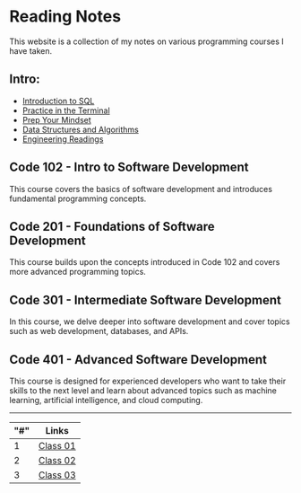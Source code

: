 # Reading Notes

This website is a collection of my notes on various programming courses I have taken.


## Intro:
- [Introduction to SQL](Introduction_to_SQL.md)
- [Practice in the Terminal](/Practice_in_the_Terminal.md)
- [Prep Your Mindset](/Prep_Your_Mindset.md)
- [Data Structures and Algorithms](/Data_Structures_and_Algorithms.md)
- [Engineering Readings ](/Engineering_Readings.md)
## Code 102 - Intro to Software Development

This course covers the basics of software development and introduces fundamental programming concepts.

## Code 201 - Foundations of Software Development

This course builds upon the concepts introduced in Code 102 and covers more advanced programming topics.

## Code 301 - Intermediate Software Development

In this course, we delve deeper into software development and cover topics such as web development, databases, and APIs.

## Code 401 - Advanced Software Development

This course is designed for experienced developers who want to take their skills to the next level and learn about advanced topics such as machine learning, artificial intelligence, and cloud computing.

---


<!-- - [Class 01](/Class-01/README.md)
- [Class 02](/Class-02/README.md)
- [Class 03](/Class-03/README.md) -->

| "#" | Links |
| -------- | -------- |
| 1 | [Class 01](/Class-01/README.md) |
| 2 | [Class 02](/Class-02/README.md) |
| 3 | [Class 03](/Class-03/README.md) |



